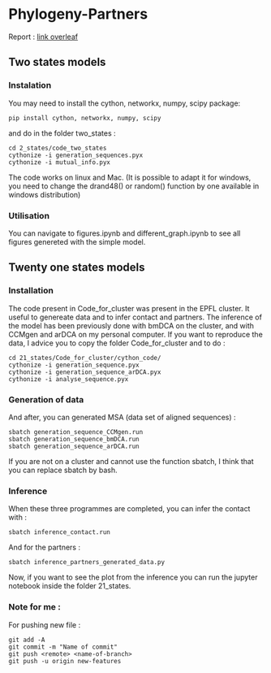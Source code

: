 # Phylogeny-Partners

Report : [link overleaf](https://www.overleaf.com/read/hmzwzbgmhwbk)

## Two states models

### Instalation
  You may need to install the cython, networkx, numpy, scipy package:
  ```
  pip install cython, networkx, numpy, scipy
  ```
  and do in the folder two_states :
  ```
  cd 2_states/code_two_states
  cythonize -i generation_sequences.pyx
  cythonize -i mutual_info.pyx
  ```

The code works on linux and Mac. (It is possible to adapt it for windows, you need to change the drand48() or random() function by one available in windows distribution)

### Utilisation

You can navigate to figures.ipynb and different_graph.ipynb to see all figures genereted with the simple model.


## Twenty one states models

### Installation 

The code present in Code_for_cluster was present in the EPFL cluster. It useful to genereate data and to infer contact and partners. The inference of the model has been previously done with bmDCA on the cluster, and with CCMgen and arDCA on my personal computer.
If you want to reproduce the data, I advice you to copy the folder Code_for_cluster and to do :

```
cd 21_states/Code_for_cluster/cython_code/
cythonize -i generation_sequence.pyx
cythonize -i generation_sequence_arDCA.pyx
cythonize -i analyse_sequence.pyx 
```

### Generation of data

And after, you can generated MSA (data set of aligned sequences) :

```
sbatch generation_sequence_CCMgen.run
sbatch generation_sequence_bmDCA.run
sbatch generation_sequence_arDCA.run
```

If you are not on a cluster and cannot use the function sbatch, I think that you can replace sbatch by bash. 

### Inference

When these three programmes are completed, you can infer the contact with :

```
sbatch inference_contact.run
```
And for the partners :
```
sbatch inference_partners_generated_data.py
```

Now, if you want to see the plot from the inference you can run the jupyter notebook inside the folder 21_states.


### Note for me :
For pushing new file :
```
git add -A
git commit -m "Name of commit"
git push <remote> <name-of-branch>
git push -u origin new-features
```

